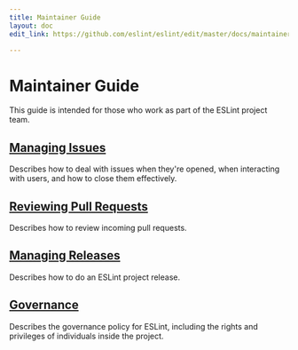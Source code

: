 ```yaml
---
title: Maintainer Guide
layout: doc
edit_link: https://github.com/eslint/eslint/edit/master/docs/maintainer-guide/README.md

---
```

<!-- Note: No pull requests accepted for this file. See README.md in the root directory for details. -->

# Maintainer Guide

This guide is intended for those who work as part of the ESLint project team.

## [Managing Issues](issues)

Describes how to deal with issues when they're opened, when interacting with users, and how to close them effectively.

## [Reviewing Pull Requests](pullrequests)

Describes how to review incoming pull requests.

## [Managing Releases](releases)

Describes how to do an ESLint project release.

## [Governance](governance)

Describes the governance policy for ESLint, including the rights and privileges of individuals inside the project.
